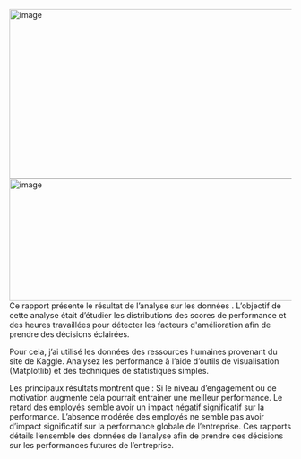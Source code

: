<img width="2182" height="303" alt="image" src="https://github.com/user-attachments/assets/cf09bcc6-5fc5-4c03-9551-2b2303e72305" /><img width="3264" height="218" alt="image" src="https://github.com/user-attachments/assets/d706f245-863c-45d1-9e5a-ae51954f21e4" />Ce rapport présente le résultat de l’analyse sur les données . 
L’objectif de cette analyse était d’étudier les distributions des scores de performance et des heures travaillées pour détecter les facteurs d'amélioration afin de prendre des décisions éclairées. 

Pour cela, j’ai utilisé les données des ressources humaines provenant du site de Kaggle. Analysez les performance à l’aide d’outils de visualisation (Matplotlib) et des techniques de statistiques simples.

Les principaux résultats montrent que :
Si le niveau d’engagement ou de motivation augmente cela pourrait entrainer une meilleur performance. 
Le retard des employés semble avoir un impact négatif significatif sur la performance.
L’absence modérée des employés ne semble pas avoir d’impact significatif sur la performance globale de l’entreprise. 
Ces rapports détails l’ensemble des données de l’analyse afin de prendre des décisions sur les performances  futures de l’entreprise.


